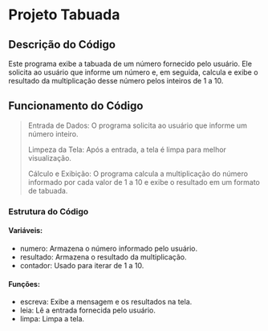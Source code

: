 # Projeto Tabuada

## Descrição do Código
Este programa exibe a tabuada de um número fornecido pelo usuário. Ele solicita ao usuário que informe um número e, em seguida, calcula e exibe o resultado da multiplicação desse número pelos inteiros de 1 a 10.

## Funcionamento do Código
> Entrada de Dados: O programa solicita ao usuário que informe um número inteiro.
>
> Limpeza da Tela: Após a entrada, a tela é limpa para melhor visualização.
>
> Cálculo e Exibição: O programa calcula a multiplicação do número informado por cada valor de 1 a 10 e exibe o resultado em um formato de tabuada.

### Estrutura do Código
#### Variáveis:

+ numero: Armazena o número informado pelo usuário.
+ resultado: Armazena o resultado da multiplicação.
+ contador: Usado para iterar de 1 a 10.
#### Funções:

+ escreva: Exibe a mensagem e os resultados na tela.
+ leia: Lê a entrada fornecida pelo usuário.
+ limpa: Limpa a tela.
